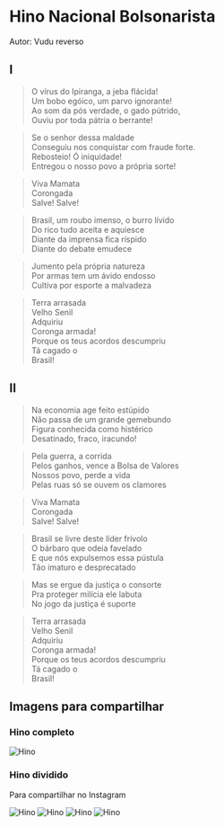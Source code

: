# Hino Nacional Bolsonarista

Autor: Vudu reverso

## I

> O vírus do Ipiranga, a jeba flácida!  
> Um bobo egóico, um parvo ignorante!  
> Ao som da pós verdade, o gado pútrido,  
> Ouviu por toda pátria o berrante!  
<!-- -->  
> Se o senhor dessa maldade  
> Conseguiu nos conquistar com fraude forte.  
> Rebosteio! Ó iniquidade!  
> Entregou o nosso povo a própria sorte!  
<!-- -->  
> Viva Mamata  
> Corongada  
> Salve! Salve!  
<!-- -->  
> Brasil, um roubo imenso, o burro lívido  
> Do rico tudo aceita e aquiesce  
> Diante da imprensa fica ríspido  
> Diante do debate emudece  
<!-- -->  
> Jumento pela própria natureza  
> Por armas tem um ávido endosso  
> Cultiva por esporte a malvadeza  
<!-- -->  
> Terra arrasada  
> Velho Senil  
> Adquiriu  
> Coronga armada!  
> Porque os teus acordos descumpriu  
> Tá cagado o  
> Brasil!  
  
## II  
  
> Na economia age feito estúpido  
> Não passa de um grande gemebundo  
> Figura conhecida como histérico  
> Desatinado, fraco, iracundo!  
<!-- -->  
> Pela guerra, a corrida  
> Pelos ganhos, vence a Bolsa de Valores  
> Nossos povo, perde a vida  
> Pelas ruas só se ouvem os clamores  
<!-- -->  
> Viva Mamata  
> Corongada  
> Salve! Salve!  
<!-- -->  
> Brasil se livre deste líder frívolo  
> O bárbaro que odeia favelado  
> E que nós expulsemos essa pústula  
> Tão imaturo e desprecatado  
<!-- -->  
> Mas se ergue da justiça o consorte  
> Pra proteger milícia ele labuta  
> No jogo da justiça é suporte  
<!-- -->  
> Terra arrasada  
> Velho Senil  
> Adquiriu  
> Coronga armada!  
> Porque os teus acordos descumpriu  
> Tá cagado o  
> Brasil!  

## Imagens para compartilhar

### Hino completo

![Hino](hino.png)

### Hino dividido

Para compartilhar no Instagram

![Hino](hino01.png)
![Hino](hino02.png)
![Hino](hino03.png)
![Hino](hino04.png)